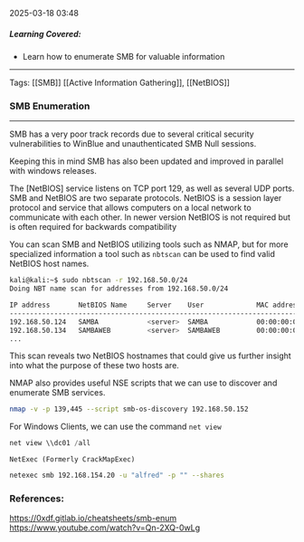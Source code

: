 2025-03-18 03:48

##### Learning Covered:
- Learn how to enumerate SMB for valuable information

--------------------------
Tags: [[SMB]] [[Active Information Gathering]], [[NetBIOS]]


### SMB Enumeration
--------------------------------
SMB has a very poor track records due to several critical security vulnerabilities to WinBlue and unauthenticated SMB Null sessions.

Keeping this in mind SMB has also been updated and improved in parallel with windows releases.

The [NetBIOS] service listens on TCP port 129, as well as several UDP ports. SMB and NetBIOS are two separate protocols. NetBIOS is a session layer protocol and service that allows computers on a local network to communicate with each other. In newer version NetBIOS is not required but is often required for backwards compatibility

You can scan SMB and NetBIOS utilizing tools such as NMAP, but for more specialized information a tool such as `nbtscan` can be used to find valid NetBIOS host names.

```bash 
kali@kali:~$ sudo nbtscan -r 192.168.50.0/24
Doing NBT name scan for addresses from 192.168.50.0/24

IP address       NetBIOS Name     Server    User             MAC address
------------------------------------------------------------------------------
192.168.50.124   SAMBA            <server>  SAMBA            00:00:00:00:00:00
192.168.50.134   SAMBAWEB         <server>  SAMBAWEB         00:00:00:00:00:00
...
```

This scan reveals two NetBIOS hostnames that could give us further insight into what the purpose of these two hosts are.

NMAP also provides useful NSE scripts that we can use to discover and enumerate SMB services.

``` bash
nmap -v -p 139,445 --script smb-os-discovery 192.168.50.152
```

For Windows Clients, we can use the command `net view`

```powershell
net view \\dc01 /all

```

`NetExec (Formerly CrackMapExec)`

```bash
netexec smb 192.168.154.20 -u "alfred" -p "" --shares
```


### References:
https://0xdf.gitlab.io/cheatsheets/smb-enum
https://www.youtube.com/watch?v=Qn-2XQ-0wLg


